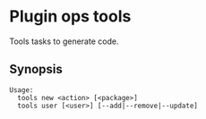 # Plugin ops tools

Tools tasks to generate code.

## Synopsis

```text
Usage:
  tools new <action> [<package>]
  tools user [<user>] [--add|--remove|--update]
```

